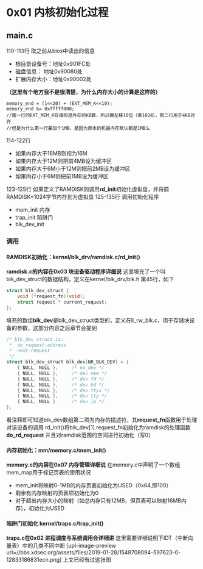 # 0x01 内核初始化过程
## main.c
110-113行 取之前从bios中读出的信息
* 根目录设备号：地址0x901FC处
* 磁盘信息： 地址0x90080处
* 扩展内存大小：地址0x90002处

**（这里有个地方我不是很清楚，为什么内存大小的计算是这样的）**
```
memory_end = (1<<20) + (EXT_MEM_K<<10);
memory_end &= 0xfffff000;
//第一行的EXT_MEM_K存储的是外存的KB数，所以要左移10位（乘1024），第二行用于4KB对齐
//但是为什么第一行要加个1MB，是因为原本的机器内存默认都是1MB么
```
114-122行 
* 如果内存大于16MB则视为16M
* 如果内存大于12M则把前4MB设为缓冲区
* 如果内存大于6M小于12M则把前2MB设为缓冲区
* 如果内存小于6M则把前1MB设为缓冲区

123-125行 如果定义了RAMDISK则调用**rd_init**初始化虚拟盘，并将前RAMDISK*1024字节内存划为虚拟盘
125-135行 调用初始化程序
* mem_init 内存
* trap_init 陷阱门
* blk_dev_init 

### 调用
#### RAMDISK初始化：kernel/blk_drv/ramdisk.c/rd_init()
**ramdisk.c的内容在0x03 块设备驱动程序详细说**
这里填充了一个叫 blk_dev_struct的数据结构，定义在kernel/blk_drv/blk.h 第45行，如下
```C
struct blk_dev_struct {
	void (*request_fn)(void);
	struct request * current_request;
};

```
填充的数组**blk_dev**是blk_dev_struct类型的，定义在ll_rw_blk.c，用于存储块设备的参数，这部分内容之后章节会提到
```C
/* blk_dev_struct is:
 *	do_request-address
 *	next-request
 */
struct blk_dev_struct blk_dev[NR_BLK_DEV] = {
	{ NULL, NULL },		/* no_dev */
	{ NULL, NULL },		/* dev mem */
	{ NULL, NULL },		/* dev fd */
	{ NULL, NULL },		/* dev hd */
	{ NULL, NULL },		/* dev ttyx */
	{ NULL, NULL },		/* dev tty */
	{ NULL, NULL }		/* dev lp */
};
```
看注释即可知道blk_dev数组第二项为内存的描述符，其**request_fn**函数用于处理对该设备的调用
rd_init()将blk_dev[1].request_fn初始化为ramdisk的处理函数**do_rd_request**
并且对ramdisk范围的空间进行初始化（写0）
#### 内存初始化：mm/memory.c/mem_init()
**memory.c的内容在0x07 内存管理详细说**
在memory.c中声明了一个数组mem_map用于标记页表的使用状况


* mem_init将映射0-1MB的内存页表初始化为USED（0x64,即100）
* 剩余有内存映射的页表项初始化为0
* 对于超出内存大小的映射（如总内存只有12MB，但页表可以映射16MB内存），初始化为USED

#### 陷阱门初始化 kernel/traps.c/trap_init()
**traps.c在0x02 进程调度与系统调用会详细讲**
这里需要详细说明下IDT（中断向量表）中的几类不同中断
[upl-image-preview url=//bbs.xdsec.org/assets/files/2019-01-28/1548708094-597623-0-12833186831ecn.png]
上文已经有过这张图
